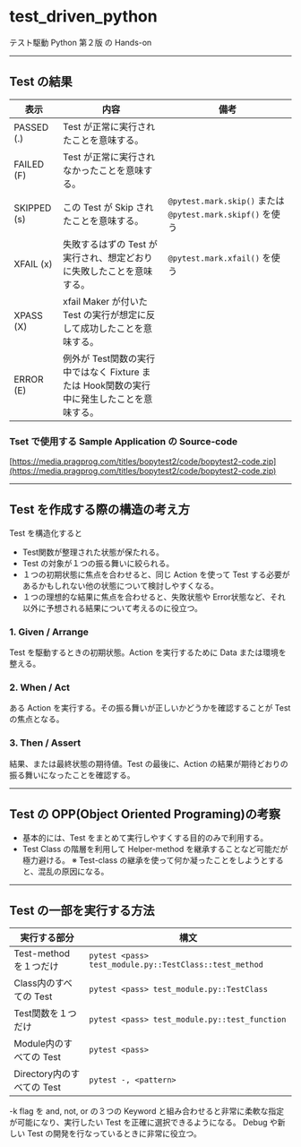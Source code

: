 # test_driven_python

テスト駆動 Python 第２版 の Hands-on

---

## Test の結果

| 表示          | 内容                                                     | 備考                                                   |
|-------------|--------------------------------------------------------|------------------------------------------------------|
| PASSED (.)  | Test が正常に実行されたことを意味する。                                 |                                                      |
| FAILED (F)  | Test が正常に実行されなかったことを意味する。                              |                                                      |
| SKIPPED (s) | この Test が Skip されたことを意味する。                             | `@pytest.mark.skip()` または `@pytest.mark.skipf()` を使う |
| XFAIL (x)   | 失敗するはずの Test が実行され、想定どおりに失敗したことを意味する。                  | `@pytest.mark.xfail()` を使う                           |
| XPASS (X)   | xfail Maker が付いた Test の実行が想定に反して成功したことを意味する。           |                                                      |
| ERROR (E)   | 例外が Test関数の実行中ではなく Fixture または Hook関数の実行中に発生したことを意味する。 |                                                      |

### Tset で使用する Sample Application の Source-code

[https://media.pragprog.com/titles/bopytest2/code/bopytest2-code.zip](https://media.pragprog.com/titles/bopytest2/code/bopytest2-code.zip)

---

## Test を作成する際の構造の考え方

Test を構造化すると

- Test関数が整理された状態が保たれる。
- Test の対象が１つの振る舞いに絞られる。
- １つの初期状態に焦点を合わせると、同じ Action を使って Test する必要があるかもしれない他の状態について検討しやすくなる。
- １つの理想的な結果に焦点を合わせると、失敗状態や Error状態など、それ以外に予想される結果について考えるのに役立つ。

### 1. Given / Arrange

Test を駆動するときの初期状態。Action を実行するために Data または環境を整える。

### 2. When / Act

ある Action を実行する。その振る舞いが正しいかどうかを確認することが Test の焦点となる。

### 3. Then / Assert

結果、または最終状態の期待値。Test の最後に、Action の結果が期待どおりの振る舞いになったことを確認する。

---

## Test の OPP(Object Oriented Programing)の考察

- 基本的には、Test をまとめて実行しやすくする目的のみで利用する。
- Test Class の階層を利用して Helper-method を継承することなど可能だが極力避ける。
  ※ Test-class の継承を使って何か凝ったことをしようとすると、混乱の原因になる。

---

## Test の一部を実行する方法

| 実行する部分               | 構文                                                     |
|----------------------|--------------------------------------------------------|
| Test-method を１つだけ    | `pytest <pass> test_module.py::TestClass::test_method` |
| Class内のすべての Test     | `pytest <pass> test_module.py::TestClass`              |
| Test関数を１つだけ          | `pytest <pass> test_module.py::test_function`          |
| Module内のすべての Test    | `pytest <pass>`                                        |
| Directory内のすべての Test | `pytest -, <pattern>`                                  |

-k flag を and, not, or の３つの Keyword と組み合わせると非常に柔軟な指定が可能になり、実行したい Test を正確に選択できるようになる。
Debug や新しい Test の開発を行なっているときに非常に役立つ。